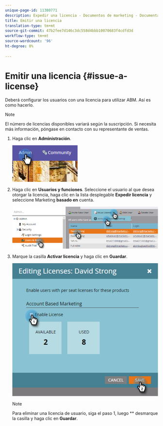 ```yaml
---
unique-page-id: 11380771
description: Expedir una licencia - Documentos de marketing - Documentación del producto
title: Emitir una licencia
translation-type: tm+mt
source-git-commit: 47b2fee7d146c3dc558d4bbb10070683f4cdfd3d
workflow-type: tm+mt
source-wordcount: '96'
ht-degree: 0%

---
```



# Emitir una licencia {#issue-a-license}

Deberá configurar los usuarios con una licencia para utilizar ABM. Así es como hacerlo.

>[!NOTE]
>
>El número de licencias disponibles variará según la suscripción. Si necesita más información, póngase en contacto con su representante de ventas.

1. Haga clic en **Administración**.

   ![](assets/one.png)

1. Haga clic en **Usuarios y funciones**. Seleccione el usuario al que desea otorgar la licencia, haga clic en la lista desplegable **Expedir licencia** y seleccione Marketing **basado en** cuenta.

   ![](assets/two.png)

1. Marque la casilla **Activar licencia** y haga clic en **Guardar**.

   ![](assets/three.png)

   >[!NOTE]
   >
   >Para eliminar una licencia de usuario, siga el paso 1, luego ** desmarque la casilla y haga clic en **Guardar**.

